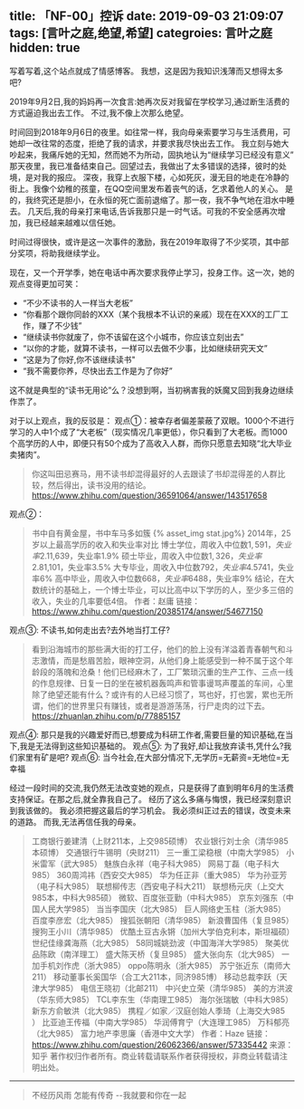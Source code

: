title: 「NF-00」控诉
date: 2019-09-03 21:09:07
tags: [言叶之庭,绝望,希望]
categroies: 言叶之庭
hidden: true
---
写着写着,这个站点就成了情感博客。
我想，这是因为我知识浅薄而又想得太多吧?
<!-- more -->
  2019年9月2日,我的妈妈再一次食言:她再次反对我留在学校学习,通过断生活费的方式逼迫我出去工作。
  不过,我不像上次那么绝望。

  时间回到2018年9月6日的夜里。如往常一样，我向母亲索要学习与生活费用，可她却一改往常的态度，拒绝了我的请求，并要求我尽快出去工作。
我立刻与她大吵起来，我痛斥她的无知，然而她不为所动，固执地认为“继续学习已经没有意义”
  那天夜里，我已准备结束自己。回望过去，我做出了太多错误的选择，彼时的处境，是对我的报应。
  深夜，我穿上衣服下楼，心如死灰，漫无目的地走在冷静的街上。我像个幼稚的孩童，在QQ空间里发布着丧气的话，乞求着他人的关心。
  是的，我终究还是胆小，在永恒的死亡面前退缩了。那一夜，我不争气地在泪水中睡去。
  几天后,我的母亲打来电话,告诉我那只是一时气话。可我的不安全感再次增加，我已经越来越难以信任她。
  
  时间过得很快，或许是这一次事件的激励，我在2019年取得了不少奖项，其中部分奖项，将助我继续学业。

  现在，又一个开学季，她在电话中再次要求我停止学习，投身工作。这一次，她的观点变得更加可笑：
  * “不少不读书的人一样当大老板”
  * “你看那个跟你同龄的XXX（某个我根本不认识的亲戚）现在在XXX的工厂工作，赚了不少钱”
  * “继续读书你就废了，你不该留在这个小城市，你应该立刻出去”
  * “以你的才能，就算不读书，一样可以去做不少事，比如继续研究天文”
  * “这是为了你好,你不该继续读书"
  * “我不需要你养，尽快出去工作是为了你好”

这不就是典型的“读书无用论”么？没想到啊，当初祸害我的妖魔又回到我身边继续作祟了。

对于以上观点，我的反驳是：
观点①：被幸存者偏差蒙蔽了双眼。1000个不进行学习的人中1个成了“大老板”（现实情况几率更低），你只看到了大老板。而1000个高学历的人中，即便只有50个成为了高收入人群，而你只愿意去知晓“北大毕业卖猪肉”。
> 你这叫田忌赛马，用不读书却混得最好的人去跟读了书却混得差的人群比较，然后得出，读书没用的结论。
https://www.zhihu.com/question/36591064/answer/143517658

观点②： 
> 书中自有黄金屋，书中车马多如簇
{% asset_img stat.jpg%}
2014年，25岁以上最高学历的收入和失业率对比
博士学位，周收入中位数$1,591，失业率2.1%专业学位，周收入中位数$1,639，失业率1.9%
硕士毕业，周收入中位数$1,326，失业率2.8%大本毕业，周收入中位数$1,101，失业率3.5%
大专毕业，周收入中位数$792，失业率4.5%大学辍学，周收入中位数$741，失业率6%
高中毕业，周收入中位数$668，失业率6%高中以下，周收入中位数$488，失业率9%
结论，在大数统计的基础上，一个博士毕业，可以比高中以下学历的人，至少多三倍的收入，失业的几率要低4倍。
作者：赵庸
链接：https://www.zhihu.com/question/20385174/answer/54677150

观点③: 不读书,如何走出去?去外地当打工仔?
> 看到沿海城市的那些满大街的打工仔，他们的脸上没有洋溢着青春朝气和斗志激情，而是愁眉苦脸，眼神空洞，从他们身上能感受到一种不属于这个年龄段的落魄和沧桑！他们已经麻木了，工厂繁琐沉重的生产工作、三点一线的作息规律、日复一日的坐在被机器轰鸣声和管事谩骂声覆盖的车间，心里除了绝望还能有什么？或许有的人已经习惯了，骂也好，打也罢，累也无所谓，他们的世界里只有赚钱，或者是游游荡荡，行尸走肉的过下去。
https://zhuanlan.zhihu.com/p/77885157

观点④: 那只是我的兴趣爱好而已,想要成为科研工作者,需要巨量的知识基础,在当下,我是无法得到这些知识基础的。
观点⑤: 为了我好,却让我放弃读书,凭什么?我们家里有矿是吧?
观点⑥: 当今社会,在大部分情况下,无学历=无薪资=无地位=无幸福

经过一段时间的交流,我仍然无法改变她的观点，只是获得了直到明年6月的生活费支持保证。在那之后,就全靠我自己了。
经历了这么多痛与悔恨，我已经深刻意识到我该做的。
我必须把握这最后的学习机会。
我必须纠正过去的错误，改变未来的道路。
而我,无法再信任我的母亲。

> 工商银行姜建清（上财211本，上交985硕博）
农业银行刘士余（清华985本硕博）
交通银行牛锡明（央财211）
三一重工梁稳根（中南大学985）
小米雷军（武大985） 
魅族白永祥（电子科大985）
网易丁磊（电子科大985） 
360周鸿祎（西安交大985） 
华为任正非（重大985） 
华为孙亚芳（电子科大985） 
联想柳传志（西安电子科大211）
联想杨元庆（上交大985本，中科大985硕） 
微软、百度张亚勤（中科大985）
京东刘强东（中国人民大学985） 
当当李国庆（北大985）
巨人网络史玉柱（浙大985） 
百度李彦宏（北大985） 
搜狐张朝阳（清华985） 
新浪曹国伟（复旦985） 
搜狗王小川（清华985）
优酷土豆古永锵（加州大学伯克利本，斯坦福硕） 
世纪佳缘龚海燕（北大985）
58同城姚劲波（中国海洋大学985）
聚美优品陈欧（南洋理工）
盛大陈天桥（复旦985） 
盛大张向东（北大985） 
一加手机刘作虎（浙大985） 
oppo陈明永（浙大985） 
苏宁张近东（南师大211） 
移动董事长奚国华（合工大211本，同济985博） 
移动总裁李跃（天津大学985） 
电信王晓初（北邮211） 
中兴史立荣（清华985） 
美的方洪波（华东师大985） 
TCL李东生（华南理工985） 
海尔张瑞敏（中科大985） 
新东方俞敏洪（北大985）
携程／如家／汉庭创始人季琦（上海交大985 ）
比亚迪王传福（中南大学985）
华润傅育宁（大连理工985）
万科郁亮（北大985）
富力地产李思廉（香港中文大学）
作者：Haze
链接：https://www.zhihu.com/question/26062366/answer/57335442
来源：知乎
著作权归作者所有。商业转载请联系作者获得授权，非商业转载请注明出处。

------

> 不经历风雨 怎能有传奇
--我就要和你在一起